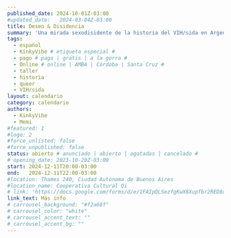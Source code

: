 ```yaml
---
published_date: 2024-10-01Z-03:00
#updated_date:   2024-03-04Z-03:00
title: Deseo & Disidencia
summary: 'Una mirada sexodisidente de la historia del VIH/sida en Argentina'
tags:
  - español
  - KinkyVibe # etiqueta especial #
  - pago # pago | gratis | a la gorra #
  - Online # online | AMBA | Córdoba | Santa Cruz #
  - taller
  - historia
  - queer
  - VIH/sida
layout: calendario
category: calendario
authors:
  - KinkyVibe
  - Memi
#featured: 1
#logo: 2
#force_unlisted: false
#force_unpublished: false
status: abierto # anunciado | abierto | agotadas | cancelado #
# opening_date: 2023-10-20Z-03:00
start: 2024-12-11T20:00-03:00
end:   2024-12-11T22:00-03:00
#location: Thames 240, Ciudad Autónoma de Buenos Aires
#location_name: Cooperativa Cultural Qi
# link: 'https://docs.google.com/forms/d/e/1FAIpQLSezfgKwX8Xupfbr2RED8dvuAuMiuftagtsc7mFkSz4_xvyYXg/viewform?usp=sf_link'
link_text: Más info
# carrousel_background: "#f2a68f"
# carrousel_color: "white"
# carrousel_accent_text: ""
# carrousel_accent_bg: ""
---
```

